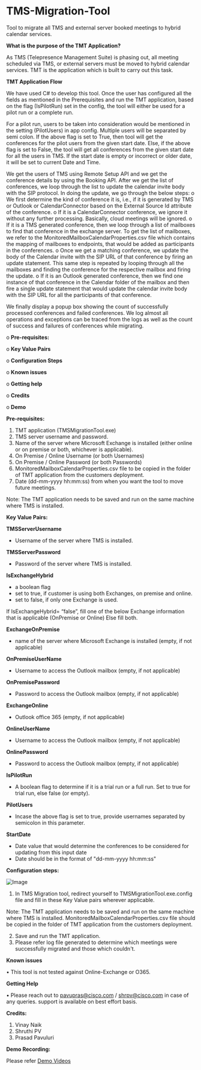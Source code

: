 # TMS-Migration-Tool

Tool to migrate all TMS and external server booked meetings to hybrid calendar services.


**What is the purpose of the TMT Application?**

As TMS (Telepresence Management Suite) is phasing out, all meeting scheduled via TMS, or external servers must be moved to hybrid calendar services.
TMT is the application which is built to carry out this task.

**TMT Application Flow**

We have used C# to develop this tool.
Once the user has configured all the fields as mentioned in the Prerequisites and run the TMT application, based on the flag (IsPilotRun) set in the config, the tool will either be used for a pilot run or a complete run. 

For a pilot run, users to be taken into consideration would be mentioned in the setting (PilotUsers) in app config. Multiple users will be separated by semi colon.
If the above flag is set to True, then tool will get the conferences for the pilot users from the given start date. Else, if the above flag is set to False, the tool will get all conferences from the given start date for all the users in TMS. 
If the start date is empty or incorrect or older date, it will be set to current Date and Time.

  We get the users of TMS using Remote Setup API and we get the conference details by using the Booking API. After we get the list of conferences, we loop through the list to update the calendar invite body with the SIP protocol. In doing the update, we go through the below steps: 
o 	We first determine the kind of conference it is, i.e., if it is generated by TMS or Outlook or CalendarConnector based on the External Source Id attribute of the conference.
o 	If it is a CalendarConnector conference, we ignore it without any further processing. Basically, cloud meetings will be ignored.
o 	If it is a TMS generated conference, then we loop through a list of mailboxes to find that conference in the exchange server. To get the list of mailboxes, we refer to the MonitoredMailboxCalendarProperties.csv file which contains the mapping of mailboxes to endpoints, that would be added as participants in the conferences.
o 	Once we get a matching conference, we update the body of the Calendar invite with the SIP URL of that conference by firing an update statement. This same step is repeated by     looping through all the mailboxes and finding the conference for the respective mailbox and firing the update.
o 	If it is an Outlook generated conference, then we find one instance of that conference in the Calendar folder of the mailbox and then fire a single update statement that would update the calendar invite body with the SIP URL for all the participants of that conference.

We finally display a popup box showing the count of successfully processed conferences and failed conferences. We log almost all operations and exceptions can be traced from the logs as well as the count of success and failures of conferences while migrating.



o **Pre-requisites:**
 
o  **Key Value Pairs** 

o	**Configuration Steps**

o	**Known issues**

o	**Getting help**

o	**Credits**

o	**Demo**


**Pre-requisites:**

1.	TMT application (TMSMigrationTool.exe)
2.	TMS server username and password.
3.	Name of the server where Microsoft Exchange is installed (either online or on premise or both, whichever is applicable).
4.	On Premise / Online Username (or both Usernames)
5.	On Premise / Online Password (or both Passwords)
6.	MonitoredMailboxCalendarProperties.csv file to be copied in the folder of TMT application from the customers deployment.
7.	Date (dd-mm-yyyy hh:mm:ss) from when you want the tool to move future meetings.

Note: The TMT application needs to be saved and run on the same machine where TMS is installed.

**Key Value Pairs:**

**TMSServerUsername**
- Username of the server where TMS is installed.

**TMSServerPassword**
- Password of the server where TMS is installed.

**IsExchangeHybrid**
- a boolean flag
- set to true, if customer is using both Exchanges, on premise and online.
- set to false, if only one Exchange is used.

If IsExchangeHybrid= “false”, fill one of the below Exchange information that is applicable (OnPremise or Online)
Else fill both.

**ExchangeOnPremise**
- name of the server where Microsoft Exchange is installed (empty, if not applicable)

**OnPremiseUserName**
- Username to access the Outlook mailbox (empty, if not applicable)

**OnPremisePassword**
- Password to access the Outlook mailbox (empty, if not applicable)

**ExchangeOnline**
- Outlook office 365 (empty, if not applicable)

**OnlineUserName**
- Username to access the Outlook mailbox (empty, if not applicable)

**OnlinePassword**
- Password to access the Outlook mailbox (empty, if not applicable)

**IsPilotRun**
- A boolean flag to determine if it is a trial run or a full run. Set to true for trial run, else false (or empty).

**PilotUsers**
- Incase the above flag is set to true, provide usernames separated by semicolon in this parameter.

**StartDate**
- Date value that would determine the conferences to be considered for updating from this input date
- Date should be in the format of "dd-mm-yyyy hh:mm:ss"

**Configuration steps:**

![Image](https://user-images.githubusercontent.com/119580730/206635046-4a47fc51-534c-4ae0-a066-a4a0c7a2b8f4.png)

1.	In TMS Migration tool, redirect yourself to TMSMigrationTool.exe.config file and fill in these Key Value pairs wherever applicable.
            
Note: 
The TMT application needs to be saved and run on the same machine where TMS is installed.
MonitoredMailboxCalendarProperties.csv file should be copied in the folder of TMT application from the customers deployment.

2. Save and run the TMT application.
3. Please refer log file generated to determine which meetings were successfully migrated and those which couldn't.

**Known issues**

•	This tool is not tested against Online-Exchange or O365.

**Getting Help**

• Please reach out to pavupras@cisco.com / shrpv@cisco.com in case of any queries. support is available on best effort basis.

**Credits:**
1.	Vinay Naik
2.	Shruthi PV
3.	Prasad Pavuluri


**Demo Recording:**

Please refer [Demo Videos](https://github.com/ciscocmsdevnet/TMS-Migration-Tool/tree/main/DemoVideos)

 


